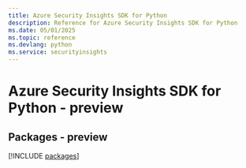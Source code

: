 ```yaml
---
title: Azure Security Insights SDK for Python
description: Reference for Azure Security Insights SDK for Python
ms.date: 05/01/2025
ms.topic: reference
ms.devlang: python
ms.service: securityinsights
---
```

# Azure Security Insights SDK for Python - preview
## Packages - preview
[!INCLUDE [packages](security-insights-index.md)]